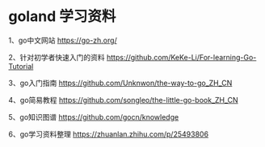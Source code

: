 # goland 学习资料

1、go中文网站 https://go-zh.org/

2、针对初学者快速入门的资料 https://github.com/KeKe-Li/For-learning-Go-Tutorial

3、go入门指南 https://github.com/Unknwon/the-way-to-go_ZH_CN

4、go简易教程 https://github.com/songleo/the-little-go-book_ZH_CN

5、go知识图谱 https://github.com/gocn/knowledge

6、go学习资料整理 https://zhuanlan.zhihu.com/p/25493806




